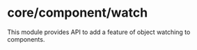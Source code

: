 # core/component/watch

This module provides API to add a feature of object watching to components.
